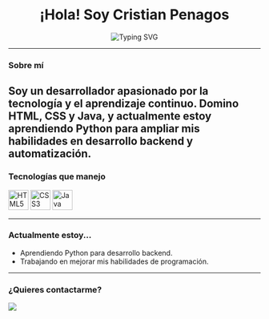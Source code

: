 <h1 align="center">¡Hola! Soy Cristian Penagos</h1>

<p align="center">
  <img src="https://readme-typing-svg.herokuapp.com?font=Fira+Code&duration=3000&pause=1000&color=00F57C&center=true&vCenter=true&width=470&lines=Desarrollador+Frontend+%7C+Java+%7C+Python;Apasionado+por+la+tecnología+y+el+aprendizaje+constante" alt="Typing SVG" />
</p>

---

### Sobre mí

Soy un desarrollador apasionado por la tecnología y el aprendizaje continuo. Domino **HTML**, **CSS** y **Java**, y actualmente estoy aprendiendo **Python** para ampliar mis habilidades en desarrollo backend y automatización.
---

### Tecnologías que manejo

<p align="left">
  <img src="https://cdn.jsdelivr.net/gh/devicons/devicon/icons/html5/html5-original.svg" width="40" height="40" alt="HTML5"/>
  <img src="https://cdn.jsdelivr.net/gh/devicons/devicon/icons/css3/css3-original.svg" width="40" height="40" alt="CSS3"/>
  <img src="https://cdn.jsdelivr.net/gh/devicons/devicon/icons/java/java-original.svg" width="40" height="40" alt="Java"/>
</p>

---

### Actualmente estoy...

- Aprendiendo Python para desarrollo backend.
- Trabajando en mejorar mis habilidades de programación.

---

### ¿Quieres contactarme?

<p>
  <a href="mailto:suarezalejo26@gmail.com"><img src="https://img.shields.io/badge/Email-%23D14836.svg?&style=for-the-badge&logo=gmail&logoColor=white" /></a>
 </p>